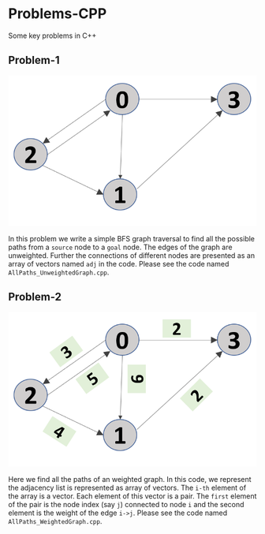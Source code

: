 # Problems-CPP
Some key problems in C++

## Problem-1
![image](./images/graph_problem_1.png)

In this problem we write a simple BFS graph traversal to find all the possible paths from a `source` node to a `goal` node. The edges of the graph are unweighted. Further the connections of different nodes are presented as an array of vectors named `adj` in the code. Please see the code named `AllPaths_UnweightedGraph.cpp`.

## Problem-2
![image](./images/graph_problem_2.png)

Here we find all the paths of an weighted graph. In this code, we represent the adjacency list is represented as array of vectors. The `i-th` element of the array is a vector. Each element of this vector is a pair. The `first` element of the pair is the node index (say `j`) connected to node `i` and the second element is the weight of the edge `i->j`. Please see the code named `AllPaths_WeightedGraph.cpp`.
